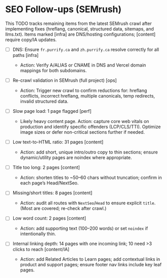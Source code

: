 # SEO Follow-ups (SEMrush)

This TODO tracks remaining items from the latest SEMrush crawl after implementing fixes (hreflang, canonical, structured data, sitemaps, and llms.txt). Items marked [infra] are DNS/hosting configurations; [content] require copy/IA updates.

- [ ] DNS: Ensure `fr.purrify.ca` and `zh.purrify.ca` resolve correctly for all paths [infra]
  - Action: Verify A/ALIAS or CNAME in DNS and Vercel domain mappings for both subdomains.

- [ ] Re-crawl validation in SEMrush (full project) [ops]
  - Action: Trigger new crawl to confirm reductions for: hreflang conflicts, incorrect hreflang, multiple canonicals, temp redirects, invalid structured data.

- [ ] Slow page load: 1 page flagged [perf]
  - Likely heavy content page. Action: capture core web vitals on production and identify specific offenders (LCP/CLS/TTI). Optimize image sizes or defer non-critical sections further if needed.

- [ ] Low text-to-HTML ratio: 31 pages [content]
  - Action: add short, unique intro/outro copy to thin sections; ensure dynamic/utility pages are noindex where appropriate.

- [ ] Title too long: 2 pages [content]
  - Action: shorten titles to ~50–60 chars without truncation; confirm in each page’s Head/NextSeo.

- [ ] Missing/short titles: 8 pages [content]
  - Action: audit all routes with `NextSeo`/`Head` to ensure explicit `title`. (Most are covered; re-check after crawl.)

- [ ] Low word count: 2 pages [content]
  - Action: add supporting text (100–200 words) or set `noindex` if intentionally thin.

- [ ] Internal linking depth: 14 pages with one incoming link; 10 need >3 clicks to reach [content/IA]
  - Action: add Related Articles to Learn pages; add contextual links in product and support pages; ensure footer nav links include key leaf pages.

